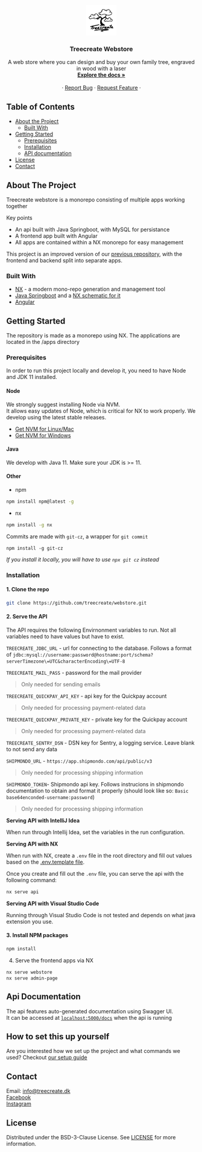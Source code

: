 <!-- PROJECT LOGO -->
<br />
<p align="center">
  <a href="https://github.com/treecreate/webstore">
    <img src="assets/treecreate_logo.png" alt="Logo" width="80" height="80">
  </a>

  <h3 align="center">Treecreate Webstore</h3>

  <p align="center">
    A web store where you can design and buy your own family tree, engraved in wood with a laser
    <br />
    <a href="https://github.com/treecreate/webstore/docs"><strong>Explore the docs »</strong></a>
    <br />
    <br />
    ·
    <a href="https://github.com/treecreate/webstore/issues">Report Bug</a>
    ·
    <a href="https://github.com/treecreate/webstore/issues">Request Feature</a>
    ·
  </p>
</p>

<!-- TABLE OF CONTENTS -->

## Table of Contents

- [About the Project](#about-the-project)
  - [Built With](#built-with)
- [Getting Started](#getting-started)
  - [Prerequisites](#prerequisites)
  - [Installation](#installation)
  - [API documentation](#api-documentation)
- [License](#license)
- [Contact](#contact)

<!-- ABOUT THE PROJECT -->

## About The Project

Treecreate webstore is a monorepo consisting of multiple apps working together

Key points

- An api built with Java Springboot, with MySQL for persistance
- A frontend app built with Angular
- All apps are contained within a NX monorepo for easy management

This project is an improved version of our [previous repository](https://github.com/Kwandes/treecreate), with the frontend and backend split into separate apps.

### Built With

- [NX](https://nx.dev/) - a modern mono-repo generation and management tool
- [Java Springboot](https://spring.io/projects/spring-boot) and a [NX schematic for it](https://github.com/tinesoft/nxrocks/tree/develop/packages/nx-spring-boot)
- [Angular](https://angular.io/)

<!-- GETTING STARTED -->

## Getting Started

The repository is made as a monorepo using NX. The applications are located in the /apps directory

### Prerequisites

In order to run this project locally and develop it, you need to have Node and JDK 11 installed.

#### Node

We strongly suggest installing Node via NVM.\
It allows easy updates of Node, which is critical for NX to work properly. We develop using the latest stable releases.

- [Get NVM for Linux/Mac](https://github.com/nvm-sh/nvm)
- [Get NVM for Windows](https://github.com/coreybutler/nvm-windows)

#### Java

We develop with Java 11. Make sure your JDK is >= 11.

#### Other

- npm

```sh
npm install npm@latest -g
```

- nx

```sh
npm install -g nx
```

Commits are made with `git-cz`, a wrapper for `git commit`

```shell
npm install -g git-cz
```

_If you install it locally, you will have to use `npx git cz` instead_

### Installation

#### 1. Clone the repo

```sh
git clone https://github.com/treecreate/webstore.git
```

#### 2. Serve the API

The API requires the following Envirnonment variables to run.
Not all variables need to have values but have to exist.

`TREECREATE_JDBC_URL` - url for connecting to the database. Follows a format of `jdbc:mysql://username:password@hostname:port/schema?serverTimezone\=UTC&characterEncoding\=UTF-8`

`TREECREATE_MAIL_PASS` - password for the mail provider

> Only needed for sending emails

`TREECREATE_QUICKPAY_API_KEY` - api key for the Quickpay account

> Only needed for processing payment-related data

`TREECREATE_QUICKPAY_PRIVATE_KEY` - private key for the Quickpay account

> Only needed for processing payment-related data

`TREECREATE_SENTRY_DSN` - DSN key for Sentry, a logging service. Leave blank to not send any data

`SHIPMONDO_URL` - `https://app.shipmondo.com/api/public/v3`

> Only needed for processing shipping information

`SHIPMONDO_TOKEN`- Shipmondo api key. Follows instrucions in shipmondo documentation to obtain and format it properly (should look like so: `Basic base64enconded-username:password`)

> Only needed for processing shipping information

**Serving API with IntelliJ Idea**

When run through Intellij Idea, set the variables in the run configuration.

**Serving API with NX**

When run with NX, create a `.env` file in the root directory and fill out values based on the [.env.template file](.env.template).

Once you create and fill out the `.env` file, you can serve the api with the following command:

```sh
nx serve api
```

**Serving API with Visual Studio Code**

Running through Visual Studio Code is not tested and depends on what java extension you use.

#### 3. Install NPM packages

```sh
npm install
```

4. Serve the frontend apps via NX

```
nx serve webstore
nx serve admin-page
```

## Api Documentation

The api features auto-generated documentation using Swagger UI.\
It can be accessed at [`localhost:5000/docs`](localhost:5000/docs) when the api is running

<!-- CONTACT -->

## How to set this up yourself

Are you interested how we set up the project and what commands we used? Checkout [our setup guide](docs/setup-guide.md)

## Contact

Email: info@treecreate.dk\
[Facebook](https://www.facebook.com/TreeCreate.dk)\
[Instagram](https://www.instagram.com/treecreate.dk)

<!-- LICENSE -->

## License

Distributed under the BSD-3-Clause License. See [LICENSE](./LICENSE) for more information.

<!-- MARKDOWN LINKS & IMAGES -->
<!-- https://www.markdownguide.org/basic-syntax/#reference-style-links -->

[product-screenshot]: assets/screenshot.gif
